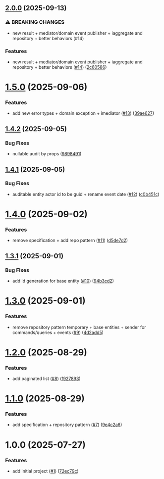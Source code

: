 ## [2.0.0](https://github.com/gabbium/dotnet-cleanarch/compare/v1.5.0...v2.0.0) (2025-09-13)

### ⚠ BREAKING CHANGES

* new result + mediator/domain event publisher + iaggregate and repository + better behaviors (#14)

### Features

* new result + mediator/domain event publisher + iaggregate and repository + better behaviors ([#14](https://github.com/gabbium/dotnet-cleanarch/issues/14)) ([2c60586](https://github.com/gabbium/dotnet-cleanarch/commit/2c605866bb6ab7237ac8827b6f2e871c0fb8d2d1))

# [1.5.0](https://github.com/gabbium/dotnet-cleanarch/compare/v1.4.2...v1.5.0) (2025-09-06)


### Features

* add new error types + domain exception + imediator ([#13](https://github.com/gabbium/dotnet-cleanarch/issues/13)) ([39ae627](https://github.com/gabbium/dotnet-cleanarch/commit/39ae6274b98015992888a09bf4d0d4afbc30ec4f))

## [1.4.2](https://github.com/gabbium/dotnet-cleanarch/compare/v1.4.1...v1.4.2) (2025-09-05)


### Bug Fixes

* nullable audit by props ([9898491](https://github.com/gabbium/dotnet-cleanarch/commit/98984918d3579f2cf3dc7a5b36d362abc6314bde))

## [1.4.1](https://github.com/gabbium/dotnet-cleanarch/compare/v1.4.0...v1.4.1) (2025-09-05)


### Bug Fixes

* auditable entity actor id to be guid + rename event date ([#12](https://github.com/gabbium/dotnet-cleanarch/issues/12)) ([c0b451c](https://github.com/gabbium/dotnet-cleanarch/commit/c0b451c91e1efdf5ecd0e68fc86891af2aa706de))

# [1.4.0](https://github.com/gabbium/dotnet-cleanarch/compare/v1.3.1...v1.4.0) (2025-09-02)


### Features

* remove specification + add repo pattern ([#11](https://github.com/gabbium/dotnet-cleanarch/issues/11)) ([d5de7d2](https://github.com/gabbium/dotnet-cleanarch/commit/d5de7d291761e2e62deb1b10325f2071739c233d))

## [1.3.1](https://github.com/gabbium/dotnet-cleanarch/compare/v1.3.0...v1.3.1) (2025-09-01)


### Bug Fixes

* add id generation for base entity ([#10](https://github.com/gabbium/dotnet-cleanarch/issues/10)) ([94b3cd2](https://github.com/gabbium/dotnet-cleanarch/commit/94b3cd2b5955ce9c4afbf7a9b4ee70df903e9d6d))

# [1.3.0](https://github.com/gabbium/dotnet-cleanarch/compare/v1.2.0...v1.3.0) (2025-09-01)


### Features

* remove repository pattern temporary + base entities + sender for commands/queries + events ([#9](https://github.com/gabbium/dotnet-cleanarch/issues/9)) ([4d2add5](https://github.com/gabbium/dotnet-cleanarch/commit/4d2add59274b48b0e5183469a450ea4c9eb0fa8b))

# [1.2.0](https://github.com/gabbium/dotnet-cleanarch/compare/v1.1.0...v1.2.0) (2025-08-29)


### Features

* add paginated list ([#8](https://github.com/gabbium/dotnet-cleanarch/issues/8)) ([f927893](https://github.com/gabbium/dotnet-cleanarch/commit/f927893bb81d8aa1cc7f489825c55dbc430915e8))

# [1.1.0](https://github.com/gabbium/dotnet-cleanarch/compare/v1.0.0...v1.1.0) (2025-08-29)


### Features

* add specification + repository pattern ([#7](https://github.com/gabbium/dotnet-cleanarch/issues/7)) ([9e4c2a6](https://github.com/gabbium/dotnet-cleanarch/commit/9e4c2a6957a33a71da6a95e67bd28606173c5871))

# 1.0.0 (2025-07-27)


### Features

* add initial project ([#1](https://github.com/gabbium/dotnet-cleanarch/issues/1)) ([72ec79c](https://github.com/gabbium/dotnet-cleanarch/commit/72ec79cc0d2b9c7c6aca217979fb1fcf0d3d41f3))
